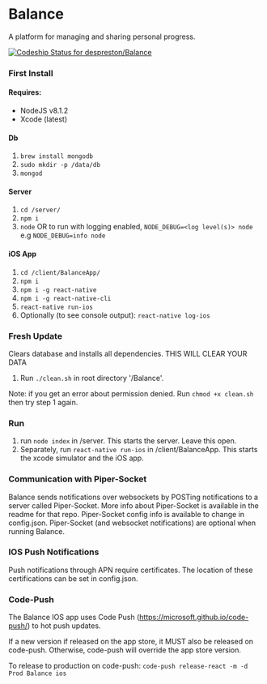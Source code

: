 # Balance
A platform for managing and sharing personal progress.

[![Codeship Status for despreston/Balance](https://app.codeship.com/projects/85799e90-db62-0134-2f95-72ee877a79e5/status?branch=master)](https://app.codeship.com/projects/204010)

### First Install
#### Requires:
- NodeJS v8.1.2
- Xcode (latest)

#### Db
1. `brew install mongodb`
2. `sudo mkdir -p /data/db`
3. `mongod`

#### Server
1. `cd /server/`
1. `npm i`
2. `node` OR to run with logging enabled, `NODE_DEBUG=<log level(s)> node` e.g `NODE_DEBUG=info node`

#### iOS App
1. `cd /client/BalanceApp/`
2. `npm i`
3. `npm i -g react-native`
4. `npm i -g react-native-cli`
5. `react-native run-ios`
6. Optionally (to see console output): `react-native log-ios`

### Fresh Update
Clears database and installs all dependencies. THIS WILL CLEAR YOUR DATA

1. Run `./clean.sh` in root directory '/Balance'. 

Note: if you get an error about permission denied. Run `chmod +x clean.sh` then try step 1 again.

### Run

1. run `node index` in /server. This starts the server. Leave this open.
2. Separately, run `react-native run-ios` in /client/BalanceApp. This starts the xcode simulator and the iOS app.

### Communication with Piper-Socket
Balance sends notifications over websockets by POSTing notifications to a server called Piper-Socket. More info about Piper-Socket is available in the readme for that repo. Piper-Socket config info is available to change in config.json. Piper-Socket (and websocket notifications) are optional when running Balance.

### IOS Push Notifications
Push notifications through APN require certificates. The location of these certifications can be set in config.json.

### Code-Push
The Balance IOS app uses Code Push (https://microsoft.github.io/code-push/) to hot push updates.

If a new version if released on the app store, it MUST also be released on code-push. Otherwise, code-push will override the app store version.

To release to production on code-push: 
`code-push release-react -m -d Prod Balance ios`
